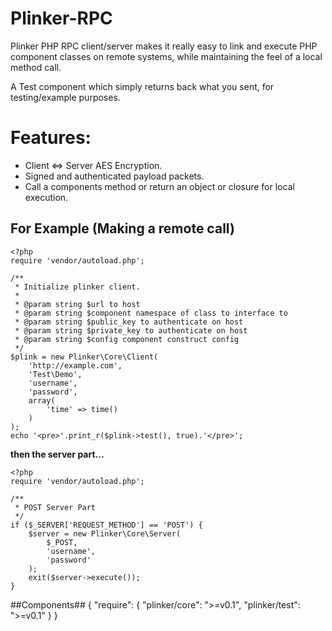 **Plinker-RPC**
=========

Plinker PHP RPC client/server makes it really easy to link and execute PHP component classes on remote systems, while maintaining the feel of a local method call.

A Test component which simply returns back what you sent, for testing/example purposes.

Features:
=========

 * Client <=> Server AES Encryption.
 * Signed and authenticated payload packets.
 * Call a components method or return an object or closure for local execution.

For Example (Making a remote call)
---------------------------

    <?php
    require 'vendor/autoload.php';

    /**
     * Initialize plinker client.
     *
     * @param string $url to host
     * @param string $component namespace of class to interface to
     * @param string $public_key to authenticate on host
     * @param string $private_key to authenticate on host
     * @param string $config component construct config
     */
    $plink = new Plinker\Core\Client(
        'http://example.com',
        'Test\Demo',
        'username',
        'password',
        array(
            'time' => time()
        )
    );
    echo '<pre>'.print_r($plink->test(), true).'</pre>';


**then the server part...**

    <?php
    require 'vendor/autoload.php';

    /**
     * POST Server Part
     */
    if ($_SERVER['REQUEST_METHOD'] == 'POST') {
        $server = new Plinker\Core\Server(
            $_POST,
            'username',
            'password'
        );
        exit($server->execute());
    }


##Components##
	{
		"require": {
			"plinker/core": ">=v0.1",
			"plinker/test": ">=v0.1"
		}
	}
